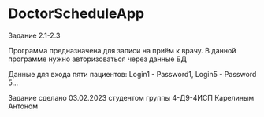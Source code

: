 # DoctorScheduleApp
Задание 2.1-2.3

Программа предназначена для записи на приём к врачу.
В данной программе нужно авторизоваться через данные БД

Данные для входа пяти пациентов: Login1 - Password1, Login5 - Password 5...

Задание сделано 03.02.2023 студентом группы 4-Д9-4ИСП Карелиным Антоном
